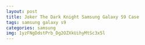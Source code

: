 ```yaml
---
layout: post
title: Joker The Dark Knight Samsung Galaxy S9 Case
tags: samsung galaxy s9
categories: samsung
img: 1yzFNgDdstPrb_Dg2OZXkUihyMtSc3x5l
---
```

